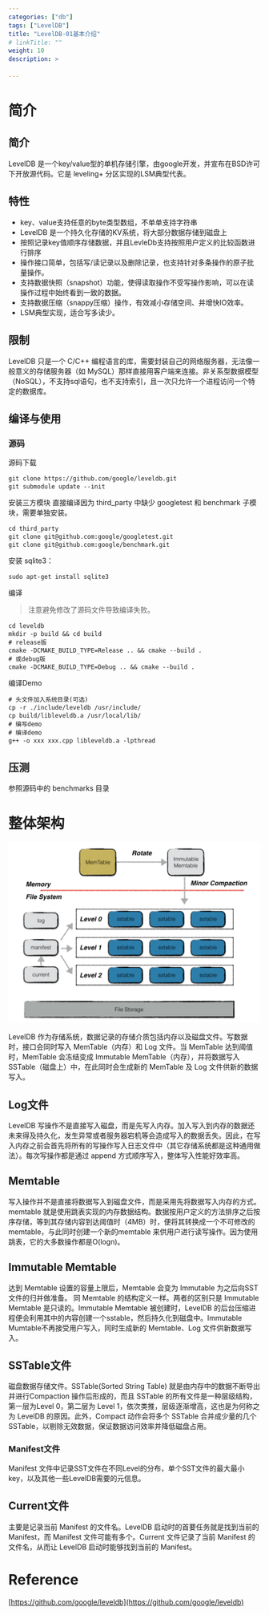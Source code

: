 ```yaml
---
categories: ["db"]
tags: ["LevelDB"]
title: "LevelDB-01基本介绍"
# linkTitle: ""
weight: 10
description: >

---
```


# 简介

## 简介

LevelDB 是一个key/value型的单机存储引擎，由google开发，并宣布在BSD许可下开放源代码。它是 leveling+ 分区实现的LSM典型代表。

## 特性

* key、value支持任意的byte类型数组，不单单支持字符串
* LevelDB 是一个持久化存储的KV系统，将大部分数据存储到磁盘上
*  按照记录key值顺序存储数据，并且LevleDb支持按照用户定义的比较函数进行排序
* 操作接口简单，包括写/读记录以及删除记录，也支持针对多条操作的原子批量操作。
* 支持数据快照（snapshot）功能，使得读取操作不受写操作影响，可以在读操作过程中始终看到一致的数据。
* 支持数据压缩（snappy压缩）操作，有效减小存储空间、并增快IO效率。
* LSM典型实现，适合写多读少。
## 限制

LevelDB 只是一个 C/C++ 编程语言的库，需要封装自己的网络服务器，无法像一般意义的存储服务器（如 MySQL）那样直接用客户端来连接。非关系型数据模型（NoSQL），不支持sql语句，也不支持索引，且一次只允许一个进程访问一个特定的数据库。

## 编译与使用

### 源码

源码下载

```shell
git clone https://github.com/google/leveldb.git
git submodule update --init
```
安装三方模块
直接编译因为 third_party 中缺少 googletest 和 benchmark 子模块，需要单独安装。

```shell
cd third_party
git clone git@github.com:google/googletest.git
git clone git@github.com:google/benchmark.git
```

安装 sqlite3：

```shell
sudo apt-get install sqlite3
```

编译

>注意避免修改了源码文件导致编译失败。

```shell
cd leveldb
mkdir -p build && cd build 
# release版
cmake -DCMAKE_BUILD_TYPE=Release .. && cmake --build .
# 或debug版
cmake -DCMAKE_BUILD_TYPE=Debug .. && cmake --build .
```
编译Demo
```shell
# 头文件加入系统目录(可选)
cp -r ./include/leveldb /usr/include/
cp build/libleveldb.a /usr/local/lib/
# 编写demo
# 编译demo
g++ -o xxx xxx.cpp libleveldb.a -lpthread
```

## 压测

参照源码中的 benchmarks 目录

# 整体架构

![20230108_leveldb01_1.png](./imgs/20230108_leveldb01_1.png)


LevelDB 作为存储系统，数据记录的存储介质包括内存以及磁盘文件。写数据时，接口会同时写入 MemTable（内存）和 Log 文件。当 MemTable 达到阈值时，MemTable 会冻结变成 Immutable MemTable（内存），并将数据写入 SSTable（磁盘上）中，在此同时会生成新的 MemTable 及 Log 文件供新的数据写入。

## Log文件

LevelDB 写操作不是直接写入磁盘，而是先写入内存。加入写入到内存的数据还未来得及持久化，发生异常或者服务器宕机等会造成写入的数据丢失。因此，在写入内存之前会首先将所有的写操作写入日志文件中（其它存储系统都是这种通用做法）。每次写操作都是通过 append 方式顺序写入，整体写入性能好效率高。

## Memtable

写入操作并不是直接将数据写入到磁盘文件，而是采用先将数据写入内存的方式。memtable 就是使用跳表实现的内存数据结构。数据按用户定义的方法排序之后按序存储，等到其存储内容到达阈值时（4MB）时，便将其转换成一个不可修改的 memtable，与此同时创建一个新的memtable 来供用户进行读写操作。因为使用跳表，它的大多数操作都是O(logn)。

## Immutable Memtable

达到 Memtable 设置的容量上限后，Memtable 会变为 Immutable 为之后向SST文件的归并做准备。 同 Memtable 的结构定义一样。两者的区别只是 Immutable Memtable 是只读的。Immutable Memtable 被创建时，LevelDB 的后台压缩进程便会利用其中的内容创建一个sstable，然后持久化到磁盘中。Immutable Mumtable不再接受用户写入，同时生成新的 Memtable、Log 文件供新数据写入。

## SSTable文件

磁盘数据存储文件。SSTable(Sorted String Table) 就是由内存中的数据不断导出并进行Compaction 操作后形成的，而且 SSTable 的所有文件是一种层级结构，第一层为Level 0，第二层为 Level 1，依次类推，层级逐渐增高，这也是为何称之为 LevelDB 的原因。此外，Compact 动作会将多个 SSTable 合并成少量的几个 SSTable，以剔除无效数据，保证数据访问效率并降低磁盘占用。

### Manifest文件

Manifest 文件中记录SST文件在不同Level的分布，单个SST文件的最大最小key，以及其他一些LevelDB需要的元信息。

## Current文件

主要是记录当前 Manifest 的文件名。LevelDB 启动时的首要任务就是找到当前的 Manifest，而 Manifest 文件可能有多个。Current 文件记录了当前 Manifest 的文件名，从而让 LevelDB 启动时能够找到当前的 Manifest。


# Reference

[https://github.com/google/leveldb](https://github.com/google/leveldb)

